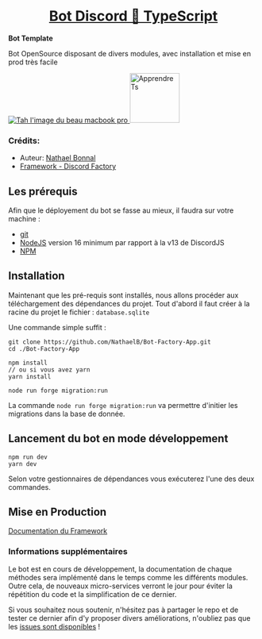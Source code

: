 <div>
  <h1 align="center"><a href="https://nathaelb.fr">Bot Discord 🚀 TypeScript</a></h1>
  <strong>
    Bot Template
  </strong>
  <p>
    Bot OpenSource disposant de divers modules, avec installation et mise en prod très facile
  </p>

  <a href="https://go.mikecodeur.com/react-mastery">
    <img 
      alt="Tah l'image du beau macbook pro"
      src="https://astucejeuxps4.com/wp-content/uploads/2021/10/1634884322_734_Toutes-les-specifications-la-taille-de-lecran-et-les-dimensions.jpeg"
    />
  </a>

  <a href="https://www.typescriptlang.org/" >
    <img width="100"
      alt="Apprendre Ts"
      src="https://www.techgeeknext.com/img/typescript/typescript-logo.png"
    />
  </a>
</div>

### Crédits:

- Auteur: <a href="https://nathaelb.fr">Nathael Bonnal</a>
- [Framework - Discord Factory](https://discord-factory.com)


## Les prérequis 

Afin que le déployement du bot se fasse au mieux, il faudra sur votre machine :
- <a href="https://git-scm.com/book/en/v2/Getting-Started-Installing-Git">git<a/>
- <a href="https://nodejs.org/en/">NodeJS</a> version 16 minimum par rapport à la v13 de DiscordJS
- <a href="https://docs.npmjs.com/downloading-and-installing-node-js-and-npm">NPM</a>

## Installation

Maintenant que les pré-requis sont installés, nous allons procéder aux téléchargement des 
dépendances du projet.
Tout d'abord il faut créer à la racine du projet le fichier : `database.sqlite`

Une commande simple suffit :
```
git clone https://github.com/NathaelB/Bot-Factory-App.git
cd ./Bot-Factory-App

npm install
// ou si vous avez yarn
yarn install

node run forge migration:run
```
La commande  `node run forge migration:run` va permettre d'initier les migrations dans la base 
de donnée.

## Lancement du bot en mode développement 
```
npm run dev
yarn dev
```
Selon votre gestionnaires de dépendances vous exécuterez l'une des deux commandes.


## Mise en Production

[Documentation du Framework](https://discord-factory.com/documentation/deployment)


### Informations supplémentaires
Le bot est en cours de développement, la documentation de chaque méthodes sera implémenté dans 
le temps comme les différents modules. Outre cela, de nouveaux micro-services verront le jour 
pour éviter la répétition du code et la simplification de ce dernier.


Si vous souhaitez nous soutenir, n'hésitez pas à partager le repo et de tester ce dernier afin 
d'y proposer divers améliorations, n'oubliez pas que les [issues sont disponibles](https://github.com/NathaelB/Bot-Factory-App/issues)
!
